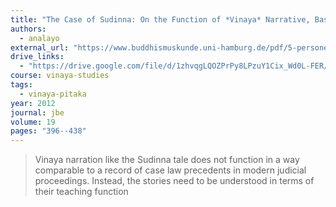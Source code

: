 ```yaml
---
title: "The Case of Sudinna: On the Function of *Vinaya* Narrative, Based on a Comparative Study of the Background Narration to the First *Pārājika* Rule"
authors:
  - analayo
external_url: "https://www.buddhismuskunde.uni-hamburg.de/pdf/5-personen/analayo/case-of-sudinna.pdf"
drive_links:
  - "https://drive.google.com/file/d/1zhvqgLQOZPrPy8LPzuY1Cix_Wd0L-FER/view?usp=drivesdk"
course: vinaya-studies
tags:
  - vinaya-pitaka
year: 2012
journal: jbe
volume: 19
pages: "396--438"
---
```


> Vinaya narration like the Sudinna tale does not function in a way comparable to a record of case law precedents in modern judicial proceedings. Instead, the stories need to be understood in terms of their teaching function


